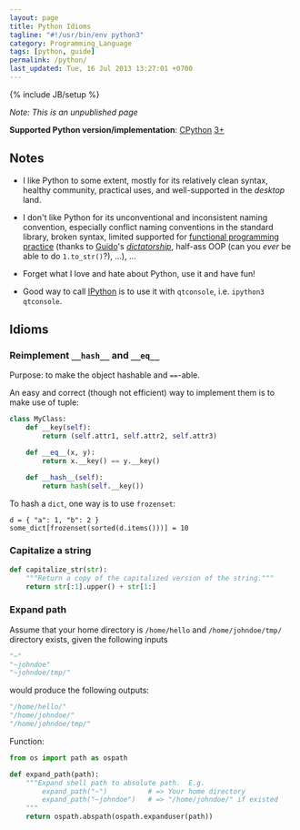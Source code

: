 ```yaml
---
layout: page
title: Python Idioms
tagline: "#!/usr/bin/env python3"
category: Programming_Language
tags: [python, guide]
permalink: /python/
last_updated: Tue, 16 Jul 2013 13:27:01 +0700
---
```

{% include JB/setup %}

*Note: This is an unpublished page*

**Supported Python version/implementation**: [CPython](http://en.wikipedia.org/wiki/Cpython) [3+](http://en.wikipedia.org/wiki/Py3k#Version_3.0)

## Notes

* I like Python to some extent, mostly for its relatively clean syntax, healthy community, practical uses, and well-supported in the *desktop* land.

* I don't like Python for its unconventional and inconsistent naming convention, especially conflict naming conventions in the standard library, broken syntax, limited supported for [functional programming practice](http://stackoverflow.com/questions/1017621/why-isnt-python-very-good-for-functional-programming) (thanks to [Guido](http://www.artima.com/weblogs/viewpost.jsp?thread=98196)'s [*dictatorship*](http://en.wikipedia.org/wiki/Benevolent_Dictator_For_Life), half-ass OOP (can you *ever* be able to do `1.to_str()`?), ...), ...

* Forget what I love and hate about Python, use it and have fun!

* Good way to call [IPython](http://ipython.org/) is to use it with `qtconsole`, i.e. `ipython3 qtconsole`.

## Idioms

### Reimplement `__hash__` and `__eq__`

Purpose: to make the object hashable and `==`-able.

An easy and correct (though not efficient) way to implement them is to make use of tuple:

```python
class MyClass:
    def __key(self):
        return (self.attr1, self.attr2, self.attr3)

    def __eq__(x, y):
        return x.__key() == y.__key()

    def __hash__(self):
        return hash(self.__key())
```

To hash a `dict`, one way is to use `frozenset`:

```
d = { "a": 1, "b": 2 }
some_dict[frozenset(sorted(d.items()))] = 10
```

### Capitalize a string

```python
def capitalize_str(str):
    """Return a copy of the capitalized version of the string."""
    return str[:1].upper() + str[1:]
```

### Expand path

Assume that your home directory is `/home/hello` and `/home/johndoe/tmp/` directory exists, given the following inputs

```python
"~"
"~johndoe"
"~johndoe/tmp/"
```

would produce the following outputs:

```python
"/home/hello/"
"/home/johndoe/"
"/home/johndoe/tmp/"
```

Function:

```python
from os import path as ospath

def expand_path(path):
    """Expand shell path to absolute path.  E.g.
        expand_path("~")          # => Your home directory
        expand_path("~johndoe")   # => "/home/johndoe/" if existed
    """
    return ospath.abspath(ospath.expanduser(path))
```
